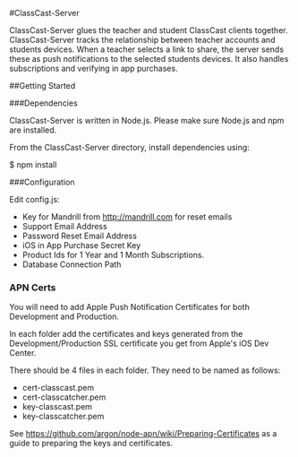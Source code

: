 #ClassCast-Server

ClassCast-Server glues the teacher and student ClassCast clients together. ClassCast-Server tracks the relationship between teacher accounts and students devices. When a teacher selects a link to share, the server sends these as push notifications to the selected students devices. It also handles subscriptions and verifying in app purchases.

##Getting Started


###Dependencies

ClassCast-Server is written in Node.js. Please make sure Node.js and npm are installed.

From the ClassCast-Server directory, install dependencies using:

$ npm install

###Configuration

Edit config.js:

* Key for Mandrill from http://mandrill.com for reset emails
* Support Email Address
* Password Reset Email Address
* iOS in App Purchase Secret Key
* Product Ids for 1 Year and 1 Month Subscriptions.
* Database Connection Path

### APN Certs

You will need to add Apple Push Notification Certificates for both Development and Production.

In each folder add the certificates and keys generated from the Development/Production SSL certificate you get from Apple's iOS Dev Center.

There should be 4 files in each folder. They need to be named as follows:

* cert-classcast.pem
* cert-classcatcher.pem
* key-classcast.pem
* key-classcatcher.pem

See https://github.com/argon/node-apn/wiki/Preparing-Certificates as a guide to preparing the keys and certificates.